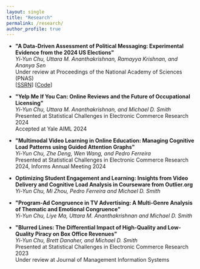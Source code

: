 ```yaml
---
layout: single
title: "Research"
permalink: /research/
author_profile: true
---
```


- **"A Data-Driven Assessment of Political Messaging: Experimental Evidence from the 2024 US Elections"** <br/>
*Yi-Yun Chu, Uttara M. Ananthakrishnan, Ramayya Krishnan, and Ananya Sen* <br/>
Under review at Proceedings of the National Academy of Sciences (PNAS) <br/>
[[SSRN](https://papers.ssrn.com/sol3/papers.cfm?abstract_id=5057627)] [[Code](https://github.com/yiyun-chu/PoliticalMessagingAnalysis)]  

- **"Yelp Me If You Can: Online Reviews and the Future of Occupational Licensing"** <br/>
*Yi-Yun Chu, Uttara M. Ananthakrishnan, and Michael D. Smith* <br/>
Presented at Statistical Challenges in Electronic Commerce Research 2024 <br/>
Accepted at Yale AIML 2024 <br/>

- **"Multimodal Video Learning in Online Education: Managing Cognitive Load Patterns using Guided Attention Graphs"** <br/>
*Yi-Yun Chu, Zhe Deng, Wen Wang, and Pedro Ferreira*<br/>
Presented at Statistical Challenges in Electronic Commerce Research 2024, Informs Annual Meeting 2024

- **Optimizing Student Engagement and Learning: Insights from Video Delivery and Cognitive Load Analysis in Courseware from Outlier.org** <br/>
*Yi-Yun Chu, Mi Zhou, Pedro Ferreira and Michael D. Smith*

- **"Program-Ad Congruence in TV Advertising: A Multi-Genre Analysis of Thematic and Emotional Congruence"** <br/>
*Yi-Yun Chu, Liye Ma, Uttara M. Ananthakrishnan and Michael D. Smith* <br/>

- **"Blurred Lines: The Differential Impact of High-Quality and Low-Quality Piracy on Box Office Revenues"** <br/>
*Yi-Yun Chu, Brett Danaher, and Michael D. Smith* <br/>
Presented at Statistical Challenges in Electronic Commerce Research 2023 <br/>
Under review at Journal of Management Information Systems 

